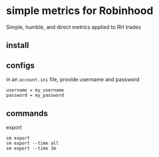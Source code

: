 # simple metrics for Robinhood
Simple, humble, and direct metrics applied to RH trades

## install

## configs

in an `account.ini` file, provide username and password

```
username = my_username
password = my_password
```


## commands

export

    sm export
    sm export --time all
    sm export --time 3m

